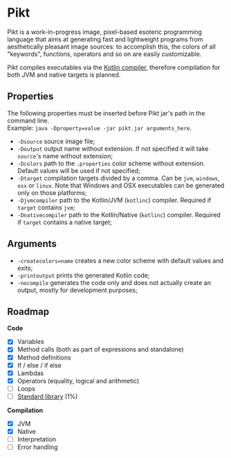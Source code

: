 # Pikt
Pikt is a work-in-progress image, pixel-based esoteric programming language that aims at generating fast and lightweight programs from aesthetically pleasant image sources: to accomplish this, the colors of all "keywords", functions, operators and so on are easily customizable.
  
Pikt compiles executables via the [Kotlin compiler](https://kotlinlang.org/docs/command-line.html), therefore compilation for both JVM and native targets is planned.

## Properties
The following properties must be inserted before Pikt jar's path in the command line.  
Example: `java -Dproperty=value -jar pikt.jar arguments_here`.  

- `-Dsource` source image file;
- `-Doutput` output name without extension. If not specified it will take `source`'s name without extension;
- `-Dcolors` path to the `.properties` color scheme without extension. Default values will be used if not specified;
- `-Dtarget` compilation targets divided by a comma. Can be `jvm`, `windows`, `osx` or `linux`. Note that Windows and OSX executables can be generated only on those platforms;
- `-Djvmcompiler` path to the Kotlin/JVM (`kotlinc`) compiler. Required if `target` contains `jvm`;
- `-Dnativecompiler` path to the Kotlin/Native (`kotlinc`) compiler. Required if `target` contains a native target;

## Arguments

- `-createcolors=name` creates a new color scheme with default values and exits;
- `-printoutput` prints the generated Kotlin code;
- `-nocompile` generates the code only and does not actually create an output, mostly for development purposes;

## Roadmap

**Code**
- [x] Variables
- [x] Method calls (both as part of expressions and standalone)
- [x] Method definitions
- [x] If / else / if else
- [x] Lambdas
- [x] Operators (equality, logical and arithmetic)
- [ ] Loops
- [ ] [Standard library](https://github.com/iAmGio/pikt/tree/master/src/main/resources/pikt.stdlib) (1%)

**Compilation**
- [x] JVM
- [x] Native
- [ ] Interpretation
- [ ] Error handling